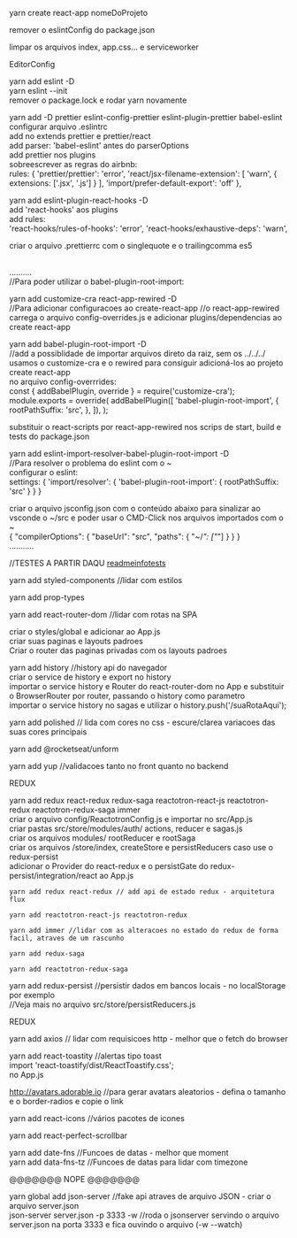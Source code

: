 yarn create react-app nomeDoProjeto

remover o eslintConfig do package.json

limpar os arquivos index, app.css... e serviceworker

EditorConfig

yarn add eslint -D <br />
yarn eslint --init <br />
remover o package.lock e rodar yarn novamente <br />

yarn add -D prettier eslint-config-prettier eslint-plugin-prettier babel-eslint <br />
configurar arquivo .eslintrc <br />
add no extends prettier e prettier/react <br />
add parser: 'babel-eslint' antes do parserOptions <br />
add prettier nos plugins <br />
sobreescrever as regras do airbnb: <br />
rules: {
  'prettier/prettier': 'error',
  'react/jsx-filename-extension': [
    'warn',
    { extensions: ['.jsx', '.js'] }
  ],
  'import/prefer-default-export': 'off'
},

yarn add eslint-plugin-react-hooks -D <br />
add 'react-hooks' aos plugins <br />
add rules: <br />
'react-hooks/rules-of-hooks': 'error',
'react-hooks/exhaustive-deps': 'warn',

criar o arquivo .prettierrc com o singlequote e o trailingcomma es5

<br/>..........<br/>
//Para poder utilizar o babel-plugin-root-import:

yarn add customize-cra react-app-rewired -D <br/>
//Para adicionar configuracoes ao create-react-app
//o react-app-rewired carrega o arquivo config-overrides.js e adicionar plugins/dependencias ao create react-app

yarn add babel-plugin-root-import -D  <br/>
//add a possiblidade de importar arquivos direto da raiz, sem os ../../../
usamos o customize-cra e o rewired para consiguir adicioná-los ao projeto create react-app <br />
no arquivo config-overrrides: <br />
const { addBabelPlugin, override } = require('customize-cra');
module.exports = override(
  addBabelPlugin([
    'babel-plugin-root-import',
    {
      rootPathSuffix: 'src',
    },
  ]),
);

substituir o react-scripts por react-app-rewired nos scrips de start, build e tests do package.json

yarn add eslint-import-resolver-babel-plugin-root-import -D <br />
//Para resolver o problema do eslint com o ~ <br/>
configurar o eslint: <br/>
settings: {
  'import/resolver': {
    'babel-plugin-root-import': {
      rootPathSuffix: 'src'
    }
  }
}

criar o arquivo jsconfig.json com o conteúdo abaixo para sinalizar ao vsconde o ~/src e poder usar o CMD-Click nos arquivos importados com o ~ <br />
{
  "compilerOptions": {
    "baseUrl": "src",
    "paths": {
      "~/*": ["*"]
    }
  }
}
<br/>...........<br/>


//TESTES A PARTIR DAQU
[readmeinfotests](readmeinfotests.md)


yarn add styled-components //lidar com estilos

yarn add prop-types

yarn add react-router-dom //lidar com rotas na SPA

criar o styles/global e adicionar ao App.js <br/>
criar suas paginas e layouts padroes <br />
Criar o router das paginas privadas com os layouts padroes <br/>

yarn add history //history api do navegador <br/>
criar o service de history e export no history <br/>
importar o service history e Router do react-router-dom no App e substituir o BrowserRouter por router, passando o history como parametro <br/>
importar o service history no sagas e utilizar o history.push('/suaRotaAqui');

yarn add polished // lida com cores no css - escure/clarea variacoes das suas cores principais

yarn add @rocketseat/unform

yarn add yup //validacoes tanto no front quanto no backend


$$$$ REDUX $$$$

yarn add redux react-redux redux-saga reactotron-react-js reactotron-redux reactotron-redux-saga immer <br />
  criar o arquivo config/ReactotronConfig.js e importar no src/App.js <br />
  criar pastas src/store/modules/auth/ actions, reducer e sagas.js <br />
  criar os arquivos modules/ rootReducer e rootSaga <br />
  criar os arquivos /store/index, createStore e persistReducers caso use o redux-persist <br />
  adicionar o Provider do react-redux e o persistGate do redux-persist/integration/react ao App.js

    yarn add redux react-redux // add api de estado redux - arquitetura flux

    yarn add reactotron-react-js reactotron-redux

    yarn add immer //lidar com as alteracoes no estado do redux de forma facil, atraves de um rascunho

    yarn add redux-saga

    yarn add reactotron-redux-saga

yarn add redux-persist //persistir dados em bancos locais - no localStorage por exemplo <br/>
//Veja mais no arquivo src/store/persistReducers.js

$$$$ REDUX $$$$


yarn add axios // lidar com requisicoes http - melhor que o fetch do browser

yarn add react-toastity //alertas tipo toast <br/>
import 'react-toastify/dist/ReactToastify.css'; <br/>
<ToastContainer autoClose={3000} /> no App.js

http://avatars.adorable.io //para gerar avatars aleatorios - defina o tamanho e o border-radios e copie o link

yarn add react-icons //vários pacotes de icones

yarn add react-perfect-scrollbar

yarn add date-fns //Funcoes de datas - melhor que moment <br />
yarn add data-fns-tz //Funcoes de datas para lidar com timezone



@@@@@@@ NOPE @@@@@@@

yarn global add json-server //fake api atraves de arquivo JSON - criar o arquivo server.json <br />
json-server server.json -p 3333 -w //roda o jsonserver servindo o arquivo server.json na porta 3333 e fica ouvindo o arquivo (-w --watch)
